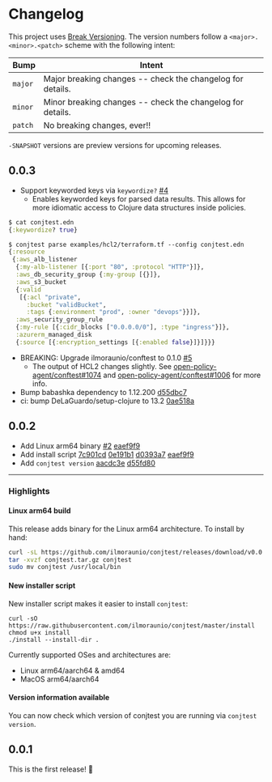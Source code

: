 # Changelog

This project uses [Break Versioning][breakver]. The version numbers follow a
`<major>.<minor>.<patch>` scheme with the following intent:

| Bump    | Intent                                                     |
| ------- | ---------------------------------------------------------- |
| `major` | Major breaking changes -- check the changelog for details. |
| `minor` | Minor breaking changes -- check the changelog for details. |
| `patch` | No breaking changes, ever!!                                |

`-SNAPSHOT` versions are preview versions for upcoming releases.

[breakver]: https://github.com/ptaoussanis/encore/blob/master/BREAK-VERSIONING.md

## 0.0.3

- Support keyworded keys via `keywordize?` [#4](https://github.com/ilmoraunio/conjtest/pull/4)
  - Enables keyworded keys for parsed data results. This allows for more
    idiomatic access to Clojure data structures inside policies.

```clojure
$ cat conjtest.edn
{:keywordize? true}

$ conjtest parse examples/hcl2/terraform.tf --config conjtest.edn
{:resource
 {:aws_alb_listener
  {:my-alb-listener [{:port "80", :protocol "HTTP"}]},
  :aws_db_security_group {:my-group [{}]},
  :aws_s3_bucket
  {:valid
   [{:acl "private",
     :bucket "validBucket",
     :tags {:environment "prod", :owner "devops"}}]},
  :aws_security_group_rule
  {:my-rule [{:cidr_blocks ["0.0.0.0/0"], :type "ingress"}]},
  :azurerm_managed_disk
  {:source [{:encryption_settings [{:enabled false}]}]}}}
```

- BREAKING: Upgrade ilmoraunio/conftest to 0.1.0 [#5](https://github.com/ilmoraunio/conjtest/pull/5)
  - The output of HCL2 changes slightly. See [open-policy-agent/conftest#1074](https://github.com/open-policy-agent/conftest/pull/1074) and [open-policy-agent/conftest#1006](https://github.com/open-policy-agent/conftest/issues/1006) for more info.
- Bump babashka dependency to 1.12.200 [d55dbc7](https://github.com/ilmoraunio/conjtest/commit/d55dbc7d60dadc3a2cf1a5d8c58ae649eea58c24)
- ci: bump DeLaGuardo/setup-clojure to 13.2 [0ae518a](https://github.com/ilmoraunio/conjtest/commit/0ae518a7948a0aca76b83a88157f2754aa34cf8c)

## 0.0.2

- Add Linux arm64 binary [#2](https://github.com/ilmoraunio/conjtest/pull/2) [eaef9f9](https://github.com/ilmoraunio/conjtest/commit/eaef9f98888b179a16ec40dc3ac76ff55ea335ae)
- Add install script [7c901cd](https://github.com/ilmoraunio/conjtest/commit/7c901cd89f58acc265dc1b55c3667e77efe83cdc) [0e191b1](https://github.com/ilmoraunio/conjtest/commit/0e191b1eafa6800de5c4874786df169bdc0fe06e) [d0393a7](https://github.com/ilmoraunio/conjtest/commit/d0393a741e4ec24a4e9d4dd4f4960f787ec8503e) [eaef9f9](https://github.com/ilmoraunio/conjtest/commit/eaef9f98888b179a16ec40dc3ac76ff55ea335ae)
- Add `conjtest version` [aacdc3e](https://github.com/ilmoraunio/conjtest/commit/aacdc3e45d2cd54a658156accb885ca0ebcd90c1) [d55fd80](https://github.com/ilmoraunio/conjtest/commit/d55fd80a7fba0cda11a72c666b1bc8a235dfa28d)

---

### Highlights

#### Linux arm64 build

This release adds binary for the Linux arm64 architecture. To install by hand:

```bash
curl -sL https://github.com/ilmoraunio/conjtest/releases/download/v0.0.2/conjtest-0.0.2-linux-arm64.tar.gz -o conjtest.tar.gz
tar -xvzf conjtest.tar.gz conjtest
sudo mv conjtest /usr/local/bin
```

#### New installer script

New installer script makes it easier to install `conjtest`:

```
curl -sO https://raw.githubusercontent.com/ilmoraunio/conjtest/master/install
chmod u+x install
./install --install-dir .
```

Currently supported OSes and architectures are:
- Linux arm64/aarch64 & amd64
- MacOS arm64/aarch64

#### Version information available

You can now check which version of conjtest you are running via `conjtest
version`.

## 0.0.1

This is the first release! 🎉
